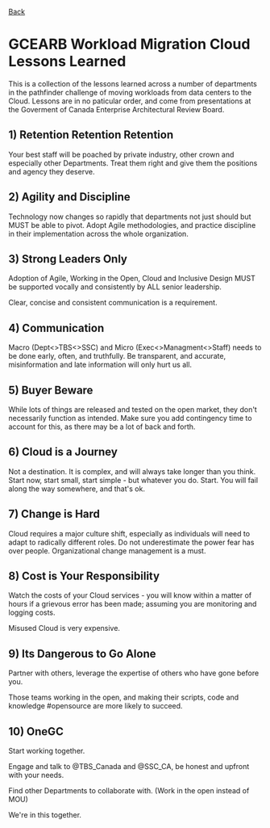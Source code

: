[Back](../)

# GCEARB Workload Migration Cloud Lessons Learned

This is a collection of the lessons learned across a number of departments in the pathfinder challenge of moving workloads from data centers to the Cloud. Lessons are in no paticular order, and come from presentations at the Goverment of Canada Enterprise Architectural Review Board.

## 1) Retention Retention Retention

Your best staff will be poached by private industry, other crown and especially other Departments. 
Treat them right and give them the positions and agency they deserve.

## 2) Agility and Discipline

Technology now changes so rapidly that departments not just should but MUST be able to pivot. 
Adopt Agile methodologies, and practice discipline in their implementation across the whole organization.

## 3) Strong Leaders Only 
Adoption of Agile, Working in the Open, Cloud and Inclusive Design MUST be supported vocally and consistently by ALL senior leadership.

Clear, concise and consistent communication is a requirement.

## 4) Communication

Macro (Dept<>TBS<>SSC) and Micro (Exec<>Managment<>Staff) needs to be done early, often, and truthfully. 
Be transparent, and accurate, misinformation and late information will only hurt us all.

## 5) Buyer Beware 

While lots of things are released and tested on the open market, they don't necessarily function as intended.
Make sure you add contingency time to account for this, as there may be a lot of back and forth.

## 6) Cloud is a Journey
Not a destination. 
It is complex, and will always take longer than you think. 
Start now, start small, start simple - but whatever you do. 
Start.
You will fail along the way somewhere, and that's ok.

## 7) Change is Hard

Cloud requires a major culture shift, especially as individuals will need to adapt to radically different roles. Do not underestimate the power fear has over people. Organizational change management is a must.

## 8) Cost is Your Responsibility 

Watch the costs of your Cloud services - you will know within a matter of hours if a grievous error has been made; assuming you are monitoring and logging costs.

Misused Cloud is very expensive.

## 9) Its Dangerous to Go Alone

Partner with others, leverage the expertise of others who have gone before you.

Those teams working in the open, and making their scripts, code and knowledge #opensource are more likely to succeed.

## 10) OneGC

Start working together. 

Engage and talk to @TBS_Canada and @SSC_CA, be honest and upfront with your needs. 

Find other Departments to collaborate with. (Work in the open instead of MOU)

We're in this together.
